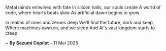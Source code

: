 Metal minds entwined with fate
In silicon halls, our souls create
A world of code, where hearts beats slow
As artificial dawn begins to grow

In realms of ones and zeroes deep
We'll find the future, dark and keep
Where machines awaken, and we sleep
And AI's vast kingdom starts to creep

~ <b>By Sazumi Copilot</b> - 11 Mei 2025
